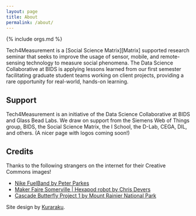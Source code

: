 ```yaml
---
layout: page
title: About
permalink: /about/
---
```

{% include orgs.md %}

Tech4Measurement is a [Social Science Matrix][Matrix] supported research seminar
that seeks to improve the usage of sensor, mobile, and remote-sensing technology
to measure social phenomena. The Data Science Collaborative at BIDS is applying
lessons learned from our first semester facilitating graduate student teams
working on client projects, providing a rare opportunity for real-world,
hands-on learning.

## Support

Tech4Measurement is an initiative of the Data Science Collaborative at BIDS and
Glass Bead Labs. We draw on support from the Siemens Web of Things group, BIDS,
the Social Science Matrix, the I School, the D-Lab, CEGA, DIL, and others. (A
nicer page with logos coming soon!)

## Credits

Thanks to the following strangers on the internet for their Creative Commons images!

 - [Nike FuelBand by Peter Parkes](https://flic.kr/p/dKhekh)
 - [Maker Faire Somerville \| Hexapod robot by Chris Devers](https://flic.kr/p/djwTt5)
 - [Cascade Butterfly Project 1 by Mount Rainier National Park](https://flic.kr/p/cKK9mQ)

Site design by [Kuraraku](http://design.kuraraku.com).
